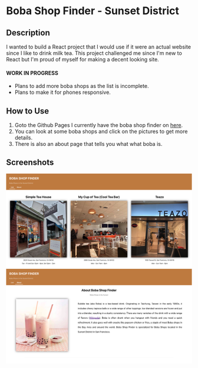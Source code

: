 # Boba Shop Finder - Sunset District

## Description
I wanted to build a React project that I would use if it were an actual website since I like to drink milk tea. This project challenged me since I'm new to React but I'm proud of myself for making a decent looking site.

#### WORK IN PROGRESS
* Plans to add more boba shops as the list is incomplete.
* Plans to make it for phones responsive.

## How to Use
1. Goto the Github Pages I currently have the boba shop finder on [here](https://matthewwei35.github.io/boba-shop-finder/#/).
2. You can look at some boba shops and click on the pictures to get more details.
3. There is also an about page that tells you what what boba is.

## Screenshots
![List page](screenshots/list-page.png)
![About page](screenshots/about-page.png)

